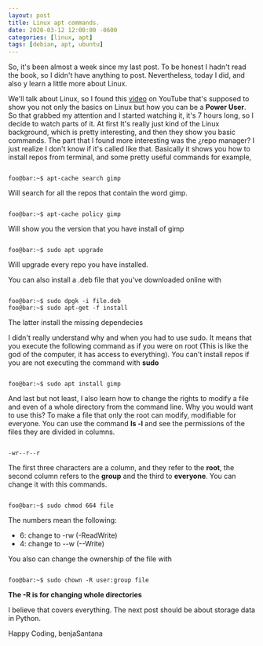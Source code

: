 ```yaml
---
layout: post
title: Linux apt commands.
date: 2020-03-12 12:00:00 -0600
categories: [linux, apt]
tags: [debian, apt, ubuntu]
---
```


So, it's been almost a week since my last post. To be honest I hadn't read the book, so I didn't have anything to post. Nevertheless, today I did, and also y learn a little more about Linux.

We'll talk about Linux, so I found this [video][linux-video] on YouTube that's supposed to show you not only the basics on Linux but how you can be a __Power User__. So that grabbed my attention and I started watching it, it's 7 hours long, so I decide to watch parts of it. At first It's really just kind of the Linux background, which is pretty interesting, and then they show you basic commands.
The part that I found more interesting was the ¿repo manager? I just realize I don't know if it's called like that. Basically it shows you how to install repos from terminal, and some pretty useful commands for example,


```console

foo@bar:~$ apt-cache search gimp

```

Will search for all the repos that contain the word gimp.


```console

foo@bar:~$ apt-cache policy gimp

```

Will show you the version that you have install of gimp


```console

foo@bar:~$ sudo apt upgrade

```

Will upgrade every repo you have installed.

You can also install a .deb file that you've downloaded online with


```console

foo@bar:~$ sudo dpgk -i file.deb
foo@bar:~$ sudo apt-get -f install

```

The latter install the missing dependecies

I didn't really understand why and when you had to use sudo. It means that you execute the following command as if you were on root (This is like the god of the computer, it has access to everything). You can't install repos if you are not executing the command with __sudo__


```console

foo@bar:~$ sudo apt install gimp

```

And last but not least, I also learn how to change the rights to modify a file and even of a whole directory from the command line. Why you would want to use this? To make a file that only the root can modify, modifiable for everyone. You can use the command **ls -l** and see the permissions of the files they are divided in columns.


```console

-wr--r--r

```
The first three characters are a column, and they refer to the **root**, the second column refers to the **group** and the third to **everyone**. You can change it with this commands.


```console

foo@bar:~$ sudo chmod 664 file

```

The numbers mean the following:

* 6: change to -rw (-ReadWrite)
* 4: change to --w (--Write)

You also can change the ownership of the file with


```console

foo@bar:~$ sudo chown -R user:group file

```

__The -R is for changing whole directories__

I believe that covers everything. The next post should be about storage data in Python.

Happy Coding,
benjaSantana

[linux-video]: https://youtu.be/wBp0Rb-ZJak

